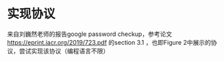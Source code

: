 # 实现协议
来自刘巍然老师的报告google password checkup，参考论文 https://eprint.iacr.org/2019/723.pdf 的section 3.1 ，也即Figure 2中展示的协议，尝试实现该协议（编程语言不限）
